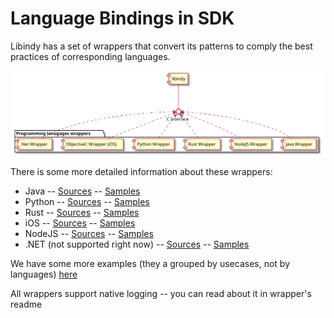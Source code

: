 # Language Bindings in SDK

Libindy has a set of wrappers that convert its patterns to comply the best practices of corresponding languages.

![Components UML](indy_sdk_language_bindings.svg)

There is some more detailed information about these wrappers:
* Java -- [Sources](https://github.com/hyperledger/indy-sdk/tree/master/wrappers/java) -- [Samples](https://github.com/hyperledger/indy-sdk/tree/master/samples/java)
* Python -- [Sources](https://github.com/hyperledger/indy-sdk/tree/master/wrappers/python) -- [Samples](https://github.com/hyperledger/indy-sdk/tree/master/samples/python)
* Rust -- [Sources](https://github.com/hyperledger/indy-sdk/tree/master/wrappers/rust) -- [Samples](https://github.com/hyperledger/indy-sdk/blob/master/libindy/tests/demo.rs)
* iOS -- [Sources](https://github.com/hyperledger/indy-sdk/tree/master/wrappers/ios) -- [Samples](https://github.com/hyperledger/indy-sdk/tree/master/wrappers/ios/libindy-pod/Indy-demoTests/Demo%20Tests)
* NodeJS -- [Sources](https://github.com/hyperledger/indy-sdk/tree/master/wrappers/nodejs) -- [Samples](https://github.com/hyperledger/indy-sdk/tree/master/samples/nodejs)
* .NET (not supported right now) -- [Sources](https://github.com/hyperledger/indy-sdk/tree/master/wrappers/dotnet) -- [Samples](https://github.com/hyperledger/indy-sdk/tree/master/samples/dotnet)

We have some more examples (they a grouped by usecases, not by languages) [here](https://github.com/hyperledger/indy-sdk/tree/master/docs/how-tos)

All wrappers support native logging -- you can read about it in wrapper's readme
